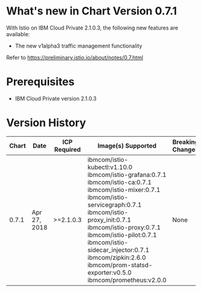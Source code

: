 # What's new in Chart Version 0.7.1

With Istio on IBM Cloud Private 2.1.0.3, the following new
features are available:

* The new v1alpha3 traffic management functionality

Refer to https://preliminary.istio.io/about/notes/0.7.html

# Prerequisites
* IBM Cloud Private version 2.1.0.3

# Version History

| Chart | Date | ICP Required | Image(s) Supported | Breaking Changes | Details |
| ----- | ---- | ------------ | ------------------ | ---------------- | ------- | 
| 0.7.1 | Apr 27, 2018| >=2.1.0.3 | ibmcom/istio-kubectl:v1.10.0 ibmcom/istio-grafana:0.7.1 ibmcom/istio-ca:0.7.1 ibmcom/istio-mixer:0.7.1 ibmcom/istio-servicegraph:0.7.1 ibmcom/istio-proxy_init:0.7.1 ibmcom/istio-proxy:0.7.1 ibmcom/istio-pilot:0.7.1 ibmcom/istio-sidecar_injector:0.7.1 ibmcom/zipkin:2.6.0 ibmcom/prom-statsd-exporter:v0.5.0 ibmcom/prometheus:v2.0.0 | None | |